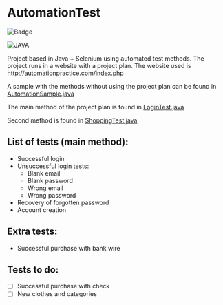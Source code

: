 # AutomationTest

![Badge](http://img.shields.io/static/v1?label=STATUS&message=UPDATING&color=BRIGHTGREEN&style=for-the-badge)

![JAVA](http://img.shields.io/static/v1?label=Java-jdk&message=v17.0.2&color=blue)


Project based in Java + Selenium using automated test methods. The project runs in a website with a project plan. The website used is http://automationpractice.com/index.php

A sample with the methods without using the project plan can be found in [AutomationSample.java](/src/test/java/AutomationSample.java)

The main method of the project plan is found in [LoginTest.java](/src/test/java/test/LoginTest.java)

Second method is found in [ShoppingTest.java](/src/test/java/test/ShoppingTest.java)

## List of tests (main method):
- Successful login
- Unsuccessful login tests:
    - Blank email
    - Blank password
    - Wrong email
    - Wrong password
- Recovery of forgotten password
- Account creation

## Extra tests:
- Successful purchase with bank wire

## Tests to do:
- [ ] Successful purchase with check
- [ ] New clothes and categories
